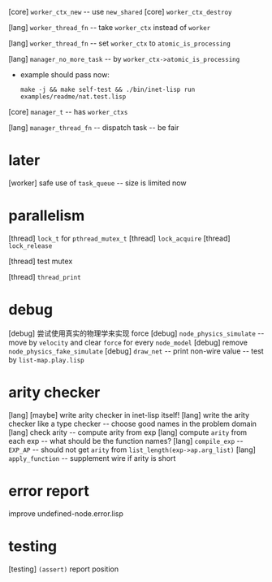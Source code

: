 [core] `worker_ctx_new` -- use `new_shared`
[core] `worker_ctx_destroy`

[lang] `worker_thread_fn` -- take `worker_ctx` instead of `worker`

[lang] `worker_thread_fn` -- set `worker_ctx` to `atomic_is_processing`

[lang] `manager_no_more_task` -- by `worker_ctx->atomic_is_processing`

- example should pass now:

  ```
  make -j && make self-test && ./bin/inet-lisp run examples/readme/nat.test.lisp
  ```

[core] `manager_t` -- has `worker_ctxs`

[lang] `manager_thread_fn` -- dispatch task -- be fair

# later

[worker] safe use of `task_queue` -- size is limited now

# parallelism

[thread] `lock_t` for `pthread_mutex_t`
[thread] `lock_acquire`
[thread] `lock_release`

[thread] test mutex

[thread] `thread_print`

# debug

[debug] 尝试使用真实的物理学来实现 force
[debug] `node_physics_simulate` -- move by `velocity` and clear `force` for every `node_model`
[debug] remove `node_physics_fake_simulate`
[debug] `draw_net` -- print non-wire value -- test by `list-map.play.lisp`

# arity checker

[lang] [maybe] write arity checker in inet-lisp itself!
[lang] write the arity checker like a type checker -- choose good names in the problem domain
[lang] check arity -- compute arity from exp
[lang] compute `arity` from each exp -- what should be the function names?
[lang] `compile_exp` -- `EXP_AP` -- should not get `arity` from `list_length(exp->ap.arg_list)`
[lang] `apply_function` -- supplement wire if arity is short

# error report

improve undefined-node.error.lisp

# testing

[testing] `(assert)` report position
